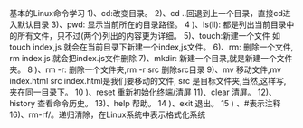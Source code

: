 基本的Linux命令学习
1)、cd:改变目录。
2)、cd ..回退到上一个目录，直接cd进入默认目录
3)、pwd: 显示当前所在的目录路径。
4 )、ls(ll): 都是列出当前目录中的所有文件，只不过(两个)列出的内容更为详细。
5)、touch:新建一个文件 如 touch index,js 就会在当前目录下新建一个index,js文件。
6)、rm: 删除一个文件, rm index.js 就会把index.js文件删除
7)、mkdir: 新建一个目录,就是新建一个文件夹。
8 )、rm -r: 删除一个文件夹,rm -r src 删除src目录
9)、mv 移动文件,mv index.html src index.html是我们要移动的文件, src 是目标文件夹,当然,这样写,
夹在同一目录下。
10 )、reset 重新初始化终端/清屏
11)、clear 清屏。
12)、history 查看命令历史。
13)、help 帮助。
14 )、exit 退出。
15 ) 、#表示注释
16)、rm-rf/。递归清除，在Linux系统中表示格式化系统